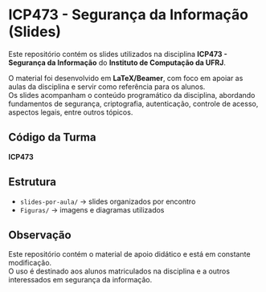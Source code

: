 # ICP473 - Segurança da Informação (Slides)

Este repositório contém os slides utilizados na disciplina **ICP473 - Segurança da Informação** do **Instituto de Computação da UFRJ**.

O material foi desenvolvido em **LaTeX/Beamer**, com foco em apoiar as aulas da disciplina e servir como referência para os alunos.  
Os slides acompanham o conteúdo programático da disciplina, abordando fundamentos de segurança, criptografia, autenticação, controle de acesso, aspectos legais, entre outros tópicos.

## Código da Turma
**ICP473**

## Estrutura
- `slides-por-aula/` → slides organizados por encontro
- `Figuras/` → imagens e diagramas utilizados


## Observação
Este repositório contém o material de apoio didático e está em constante modificação.  
O uso é destinado aos alunos matriculados na disciplina e a outros interessados em segurança da informação.
